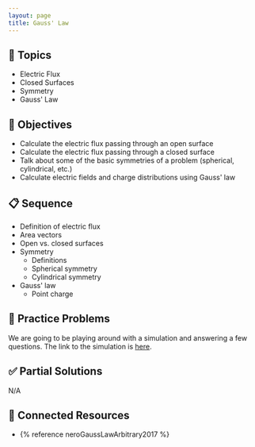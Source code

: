 ```yaml
---
layout: page
title: Gauss' Law
---
```


## 🔖 Topics

* Electric Flux
* Closed Surfaces
* Symmetry
* Gauss' Law

## 🎯 Objectives

* Calculate the electric flux passing through an open surface
* Calculate the electric flux passing through a closed surface
* Talk about some of the basic symmetries of a problem (spherical, cylindrical, etc.)
* Calculate electric fields and charge distributions using Gauss' law

## 📋 Sequence

* Definition of electric flux
* Area vectors
* Open vs. closed surfaces
* Symmetry
  * Definitions
  * Spherical symmetry
  * Cylindrical symmetry
* Gauss' law
  * Point charge

## 📝 Practice Problems

We are going to be playing around with a simulation and answering a few questions. The link to the simulation is [here](https://www.geogebra.org/m/r7Ue9Nac).

## ✅ Partial Solutions

N/A

## 📘 Connected Resources

* {% reference neroGaussLawArbitrary2017 %}
